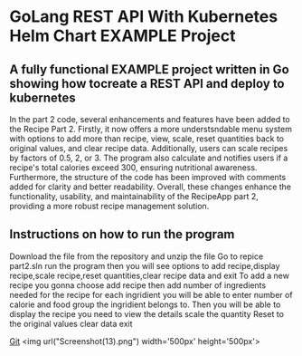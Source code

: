 # GoLang REST API With Kubernetes Helm Chart EXAMPLE Project

## A fully functional EXAMPLE project written in Go showing how tocreate a REST API and deploy to kubernetes

In the part 2 code, several enhancements and features have been added to the Recipe Part 2. Firstly, it now offers a more understsndable menu system with options to add more than recipe, view, scale, reset quantities back to original values, and clear recipe data. Additionally, users can scale recipes by factors of 0.5, 2, or 3. The program also calculate and notifies users if a recipe's total calories exceed 300, ensuring nutritional awareness. Furthermore, the structure of the code has been improved with comments added for clarity and better readability. Overall, these changes enhance the functionality, usability, and maintainability of the RecipeApp part 2, providing a more robust recipe management solution.



## Instructions on how to run the program 
Download the file from the repository and unzip the file
Go to repice part2.sln
run the program then you will see options to add recipe,display recipe,scale recipe,reset quantities,clear recipe data and exit
To add a new recipe you gonna choose add recipe then add number of ingredients needed for the recipe
for each ingridient you will be able to enter number of calorie and food group the ingridient belongs to.
Then you will be able to display the recipe you need to view the details
scale the quantity
Reset to the original values
clear data
exit

<a href='https://github.com/ST10394146/Prog-part2'> Git</a>
<img url("Screenshot(13).png") width='500px' height='500px'>
